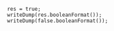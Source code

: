 ```luceescript+trycf
	res = true;
	writeDump(res.booleanFormat());
	writeDump(false.booleanFormat());
```